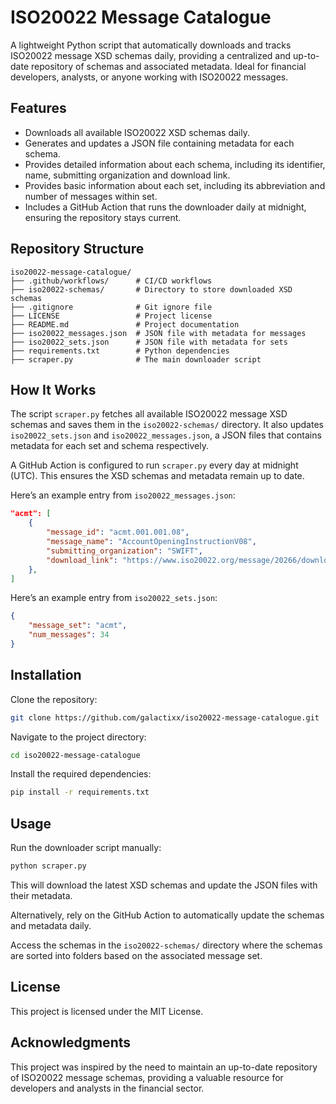 # ISO20022 Message Catalogue

A lightweight Python script that automatically downloads and tracks ISO20022 message XSD schemas daily, providing a centralized and up-to-date repository of schemas and associated metadata. Ideal for financial developers, analysts, or anyone working with ISO20022 messages.

## Features

- Downloads all available ISO20022 XSD schemas daily.
- Generates and updates a JSON file containing metadata for each schema.
- Provides detailed information about each schema, including its identifier, name, submitting organization and download link.
- Provides basic information about each set, including its abbreviation and number of messages within set.
- Includes a GitHub Action that runs the downloader daily at midnight, ensuring the repository stays current.

## Repository Structure

```plaintext
iso20022-message-catalogue/
├── .github/workflows/      # CI/CD workflows
├── iso20022-schemas/       # Directory to store downloaded XSD schemas
├── .gitignore              # Git ignore file
├── LICENSE                 # Project license
├── README.md               # Project documentation
├── iso20022_messages.json  # JSON file with metadata for messages
├── iso20022_sets.json      # JSON file with metadata for sets
├── requirements.txt        # Python dependencies
├── scraper.py              # The main downloader script
```

## How It Works

The script `scraper.py` fetches all available ISO20022 message XSD schemas and saves them in the `iso20022-schemas/` directory. It also updates `iso20022_sets.json` and `iso20022_messages.json`, a JSON files that contains metadata for each set and schema respectively.

A GitHub Action is configured to run `scraper.py` every day at midnight (UTC). This ensures the XSD schemas and metadata remain up to date.

Here’s an example entry from `iso20022_messages.json`:

```json
"acmt": [
    {
        "message_id": "acmt.001.001.08",
        "message_name": "AccountOpeningInstructionV08",
        "submitting_organization": "SWIFT",
        "download_link": "https://www.iso20022.org/message/20266/download"
    },
]
```

Here’s an example entry from `iso20022_sets.json`:

```json
{
    "message_set": "acmt",
    "num_messages": 34
}
```

## Installation

Clone the repository:

```bash
git clone https://github.com/galactixx/iso20022-message-catalogue.git
```

Navigate to the project directory:

```bash
cd iso20022-message-catalogue
```

Install the required dependencies:

```bash
pip install -r requirements.txt
```

## Usage

Run the downloader script manually:

```bash
python scraper.py
```

This will download the latest XSD schemas and update the JSON files with their metadata.

Alternatively, rely on the GitHub Action to automatically update the schemas and metadata daily.

Access the schemas in the `iso20022-schemas/` directory where the schemas are sorted into folders based on the associated message set.

## License

This project is licensed under the MIT License.

## Acknowledgments

This project was inspired by the need to maintain an up-to-date repository of ISO20022 message schemas, providing a valuable resource for developers and analysts in the financial sector.